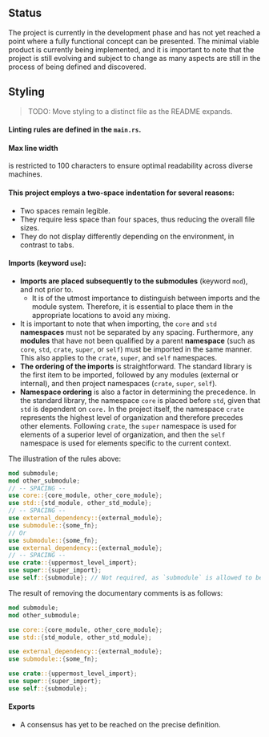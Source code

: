 ## Status

The project is currently in the development phase and has not yet reached a point where a fully
functional concept can be presented. The minimal viable product is currently being implemented, and
it is important to note that the project is still evolving and subject to change as many aspects are
still in the process of being defined and discovered.

## Styling

> TODO: Move styling to a distinct file as the README expands.

#### Linting rules are defined in the `main.rs`.

#### Max line width

is restricted to 100 characters to ensure optimal readability across diverse machines.

#### This project employs a two-space indentation for several reasons:

- Two spaces remain legible.
- They require less space than four spaces, thus reducing the overall file sizes.
- They do not display differently depending on the environment, in contrast to tabs.

#### Imports (keyword `use`):

- **Imports are placed subsequently to the submodules** (keyword `mod`), and not prior to.
  - It is of the utmost importance to distinguish between imports and the module system. Therefore,
    it is essential to place them in the appropriate locations to avoid any mixing.
- It is important to note that when importing, the `core` and `std` **namespaces** must not be
  separated by any spacing. Furthermore, any **modules** that have not been qualified by a parent
  **namespace** (such as `core`, `std`, `crate`, `super`, or `self`) must be imported in the same
  manner. This also applies to the `crate`, `super`, and `self` namespaces.
- **The ordering of the imports** is straightforward. The standard library is the first item to be
  imported, followed by any modules (external or internal), and then project namespaces (`crate`,
  `super`, `self`).
- **Namespace ordering** is also a factor in determining the precedence. In the standard library, the
  namespace `core` is placed before `std`, given that `std` is dependent on `core.` In the project
  itself, the namespace `crate` represents the highest level of organization and therefore precedes
  other elements. Following `crate`, the `super` namespace is used for elements of a superior level
  of organization, and then the `self` namespace is used for elements specific to the current
  context.

The illustration of the rules above:

```rs
mod submodule;
mod other_submodule;
// -- SPACING --
use core::{core_module, other_core_module};
use std::{std_module, other_std_module};
// -- SPACING --
use external_dependency::{external_module};
use submodule::{some_fn};
// Or
use submodule::{some_fn};
use external_dependency::{external_module};
// -- SPACING --
use crate::{uppermost_level_import};
use super::{super_import};
use self::{submodule}; // Not required, as `submodule` is allowed to be imported directly.
```

The result of removing the documentary comments is as follows:

```rs
mod submodule;
mod other_submodule;

use core::{core_module, other_core_module};
use std::{std_module, other_std_module};

use external_dependency::{external_module};
use submodule::{some_fn};

use crate::{uppermost_level_import};
use super::{super_import};
use self::{submodule};
```

#### Exports

- A consensus has yet to be reached on the precise definition.
